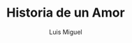 ---
layout: post
title: Historia de un Amor
author: Luis Miguel
language: "Français"
image:
  artist: luis-miguel.png
---